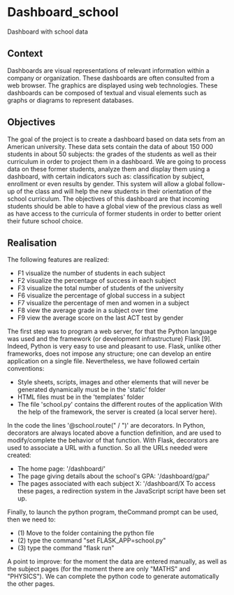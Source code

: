 # Dashboard_school
Dashboard with school data

## Context
Dashboards are visual representations of relevant information within a company or organization. These dashboards are often consulted from a web browser. The graphics are displayed using web technologies. These dashboards can be composed of textual and visual elements such as graphs or diagrams to represent databases.

## Objectives
The goal of the project is to create a dashboard based on data sets from an American university. These data sets contain the data of about 150 000 students in about 50 subjects: the grades of the students as well as their curriculum in order to project them in a dashboard. 
We are going to process data on these former students, analyze them and display them using a dashboard, with certain indicators such as: classification by subject, enrollment or even results by gender. This system will allow a global follow-up of the class and will help the new students in their orientation of the school curriculum. 
The objectives of this dashboard are that incoming students should be able to have a global view of the previous class as well as have access to the curricula of former students in order to better orient their future school choice.

## Realisation
The following features are realized:
 - F1 visualize the number of students in each subject
 - F2 visualize the percentage of success in each subject
 - F3 visualize the total number of students of the university
 - F6 visualize the percentage of global success in a subject 
 - F7 visualize the percentage of men and women in a subject 
 - F8 view the average grade in a subject over time 
 - F9 view the average score on the last ACT test by gender

The first step was to program a web server, for that the Python language was used and the framework (or development infrastructure) Flask [9]. Indeed, Python is very easy to use and pleasant to use.
Flask, unlike other frameworks, does not impose any structure; one can develop an entire application on a single file. Nevertheless, we have followed certain conventions: 
- Style sheets, scripts, images and other elements that will never be generated dynamically must be in the 'static' folder
- HTML files must be in the 'templates' folder
- The file 'school.py' contains the different routes of the application
With the help of the framework, the server is created (a local server here).

In the code the lines '@school.route(" / ")' are decorators. In Python, decorators are always located above a function definition, and are used to modify/complete the behavior of that function. With Flask, decorators are used to associate a URL with a function.
So all the URLs needed were created: 
- The home page: '/dashboard/'
- The page giving details about the school's GPA: '/dashboard/gpa/'
- The pages associated with each subject X: '/dashboard/X
To access these pages, a redirection system in the JavaScript script have been set up.

Finally, to launch the python program, theCommand prompt can be used, then we need to: 
- (1) Move to the folder containing the python file
- (2) type the command "set FLASK_APP=school.py"
- (3) type the command "flask run"

A point to improve: for the moment the data are entered manually, as well as the subject pages (for the moment there are only "MATHS" and "PHYSICS"). We can complete the python code to generate automatically the other pages.

